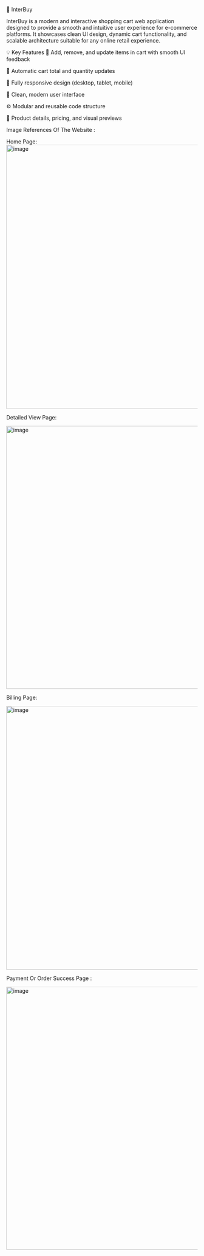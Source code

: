 🛒 InterBuy

InterBuy is a modern and interactive shopping cart web application designed to provide a smooth and intuitive user experience for e-commerce platforms. It showcases clean UI design, dynamic cart functionality, and scalable architecture suitable for any online retail experience.

💡 Key Features
🛒 Add, remove, and update items in cart with smooth UI feedback

🧮 Automatic cart total and quantity updates

📱 Fully responsive design (desktop, tablet, mobile)

🎨 Clean, modern user interface

⚙️ Modular and reusable code structure

🧾 Product details, pricing, and visual previews

Image References Of The Website :


Home Page:
<img width="1335" height="695" alt="image" src="https://github.com/user-attachments/assets/c28ce0ea-2e32-4840-a510-a5ce824182ee" />

Detailed View Page:

<img width="1354" height="692" alt="image" src="https://github.com/user-attachments/assets/38637694-ae90-4ad1-858a-484a087d2ca2" />

Billing Page:

<img width="1349" height="694" alt="image" src="https://github.com/user-attachments/assets/7fdfc868-93f6-4a6a-ab23-7d12b40f7649" />

Payment Or Order Success Page :

<img width="1360" height="692" alt="image" src="https://github.com/user-attachments/assets/055d02a9-f831-4340-9f42-3f52d68067c5" />



